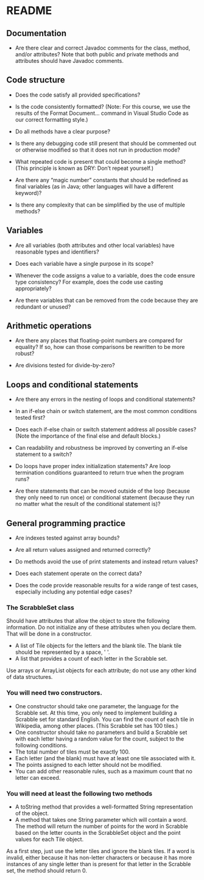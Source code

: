 # README

## Documentation
 - Are there clear and correct Javadoc comments for the class, method, and/or attributes? Note that both public and private methods and attributes should have Javadoc comments.

## Code structure
- Does the code satisfy all provided specifications?

- Is the code consistently formatted? (Note: For this course, we use the results of the Format Document… command in Visual Studio Code as our correct formatting style.)

- Do all methods have a clear purpose?

- Is there any debugging code still present that should be commented out or otherwise modified so that it does not run in production mode?

- What repeated code is present that could become a single method? (This principle is known as DRY: Don’t repeat yourself.)

- Are there any “magic number” constants that should be redefined as final variables (as in Java; other languages will have a different keyword)?

- Is there any complexity that can be simplified by the use of multiple methods?

## Variables
- Are all variables (both attributes and other local variables) have reasonable types and identifiers?

- Does each variable have a single purpose in its scope?

- Whenever the code assigns a value to a variable, does the code ensure type consistency? For example, does the code use casting appropriately?

- Are there variables that can be removed from the code because they are redundant or unused?

## Arithmetic operations
- Are there any places that floating-point numbers are compared for equality? If so, how can those comparisons be rewritten to be more robust?

- Are divisions tested for divide-by-zero?

## Loops and conditional statements
- Are there any errors in the nesting of loops and conditional statements?

- In an if-else chain or switch statement, are the most common conditions tested first?

- Does each if-else chain or switch statement address all possible cases? (Note the importance of the final else and default blocks.)

- Can readability and robustness be improved by converting an if-else statement to a switch?

- Do loops have proper index initialization statements?
Are loop termination conditions guaranteed to return true when the program runs?

- Are there statements that can be moved outside of the loop (because they only need to run once) or conditional statement (because they run no matter what the result of the conditional statement is)?

## General programming practice
- Are indexes tested against array bounds?

- Are all return values assigned and returned correctly?

- Do methods avoid the use of print statements and instead return values?

- Does each statement operate on the correct data?

- Does the code provide reasonable results for a wide range of test cases, especially including any potential edge cases?


### The ScrabbleSet class
Should have attributes that allow the object to store the following information. Do not initialize any of these attributes when you declare them. That will be done in a constructor.

 - A list of Tile objects for the letters and the blank tile. The blank tile should be represented by a space, ' '.
 - A list that provides a count of each letter in the Scrabble set.

Use arrays or ArrayList objects for each attribute; do not use any other kind of data structures.

### You will need two constructors.

 - One constructor should take one parameter, the language for the Scrabble set. At this time, you only need to implement building a Scrabble set for standard English. You can find the count of each tile in Wikipedia, among other places. (This Scrabble set has 100 tiles.)
 - One constructor should take no parameters and build a Scrabble set with each letter having a random value for the count, subject to the following conditions.
 - The total number of tiles must be exactly 100.
 - Each letter (and the blank) must have at least one tile associated with it.
 - The points assigned to each letter should not be modified.
 - You can add other reasonable rules, such as a maximum count that no letter can exceed.

### You will need at least the following two methods

 - A toString method that provides a well-formatted String representation of the object.
 - A method that takes one String parameter which will contain a word. The method will return the number of points for the word in Scrabble based on the letter counts in the ScrabbleSet object and the point values for each Tile object.
 
As a first step, just use the letter tiles and ignore the blank tiles.
If a word is invalid, either because it has non-letter characters or because it has more instances of any single letter than is present for that letter in the Scrabble set, the method should return 0.
